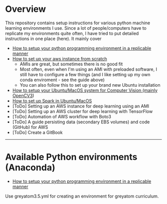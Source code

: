 # Overview

This repository contains setup instructions for various python machine learning environments I use. Since a lot of people/computers have to replicate my environments quite often, I have tried to put detailed instructions in one place (here). It mainly cover

* [How to setup your python programming environment in a replicable manner](https://github.com/soumendra/python-machinelearning-setup/blob/master/setup_environments.md)
* [How to set up your aws instance from scratch](https://github.com/soumendra/python-machinelearning-setup/blob/master/setup_aws.md)
    - AMIs are great, but sometimes there is no good fit
    - Most often, even when I'm using an AMI with preloaded software, I still have to configure a few things (and I like setting up my own conda enviroment - see the guide above)
    - You can also follow this to set up your brand new Ubuntu installation
* [How to setup your Ubuntu/MacOS system for Computer Vision (mainly OpenCV3](https://github.com/soumendra/python-machinelearning-setup/blob/master/setup_computer_vision.md))
* [How to set up Spark in Ubuntu/MacOS](https://github.com/soumendra/python-machinelearning-setup/blob/master/setup_spark.md)
* [ToDo] Setting up an AWS instance for deep learning using an AMI
* [ToDo] Setting up an AWS cluster for deep learning with TensorFlow
* [ToDo] Automation of AWS workflow with Boto3
* [ToDo] A guide persisting data (secondary EBS volumes) and code (GitHub) for AWS
* [ToDo] Create a GitBook

---

# Available Python environments (Anaconda)

* [How to setup your python programming environment in a replicable manner](https://github.com/soumendra/python-machinelearning-setup/blob/master/setup_environments.md)

Use greyatom3.5.yml for creating an environment for greyatom curriculum.
